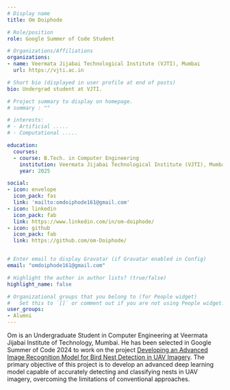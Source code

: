```yaml
---
# Display name
title: Om Doiphode

# Role/position
role: Google Summer of Code Student

# Organizations/Affiliations
organizations:
- name: Veermata Jijabai Technological Institute (VJTI), Mumbai
  url: https://vjti.ac.in

# Short bio (displayed in user profile at end of posts)
bio: Undergrad student at VJTI.

# Project summary to display on homepage.
# summary : ""

# interests:
# - Artificial .....
# - Computational .....

education:
  courses:
  - course: B.Tech. in Computer Engineering
    institution: Veermata Jijabai Technological Institute (VJTI), Mumbai
    year: 2025

social:
- icon: envelope
  icon_pack: fas
  link: 'mailto:omdoiphode161@gmail.com'
- icon: linkedin
  icon_pack: fab
  link: https://www.linkedin.com/in/om-doiphode/
- icon: github
  icon_pack: fab
  link: https://github.com/om-Doiphode/


# Enter email to display Gravatar (if Gravatar enabled in Config)
email: "omdoiphode161@gmail.com"

# Highlight the author in author lists? (true/false)
highlight_name: false

# Organizational groups that you belong to (for People widget)
#   Set this to `[]` or comment out if you are not using People widget.
user_groups:
- Alumni
---
```


Om is an Undergraduate Student in Computer Engineering at Veermata Jijabai Institute of Technology, Mumbai.
He has been selected in Google Summer of Code 2024 to work on the project [Developing an Advanced Image Recognition Model for Bird Nest Detection in UAV Imagery](https://summerofcode.withgoogle.com/programs/2024/projects/uN8mA5zq).
The primary objective of this project is to develop an advanced deep learning model capable of accurately detecting and classifying nests in UAV imagery, overcoming the limitations of conventional approaches.
